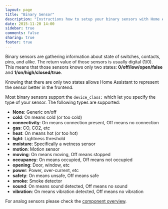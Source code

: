 ```yaml
---
layout: page
title: "Binary Sensor"
description: "Instructions how to setup your binary sensors with Home Assistant."
date: 2015-11-20 14:00
sidebar: true
comments: false
sharing: true
footer: true
---
```


Binary sensors are gathering information about state of switches, contacts, pins, and alike. The return value of those sensors is usually digital (1/0). This means that those sensors knows only two states: **0/off/low/open/false** and **1/on/high/closed/true**.

Knowing that there are only two states allows Home Assistant to represent the sensor better in the frontend.

Most binary sensors support the `device_class:`  which let you specify the type of your sensor. The following types are supported:

- **None**: Generic on/off
- **cold**: On means cold (or too cold)
- **connectivity**: On means connection present, Off means no connection
- **gas**: CO, CO2, etc
- **heat**: On means hot (or too hot)
- **light**: Lightness threshold
- **moisture**: Specifically a wetness sensor
- **motion**: Motion sensor
- **moving**: On means moving, Off means stopped
- **occupancy**: On means occupied, Off means not occupied
- **opening**: Door, window, etc
- **power**: Power, over-current, etc
- **safety**: On means unsafe, Off means safe
- **smoke**: Smoke detector
- **sound**: On means sound detected, Off means no sound
- **vibration**: On means vibration detected, Off means no vibration

For analog sensors please check the [component overview](https://home-assistant.io/components/#sensor).
